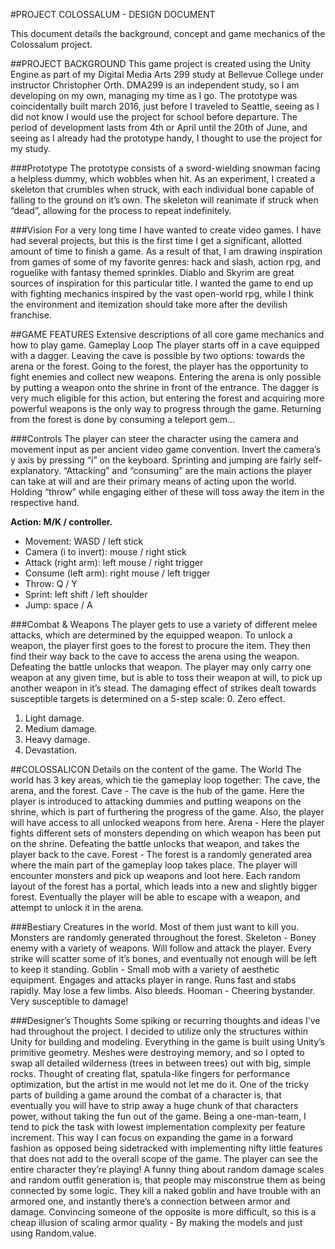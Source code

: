 #PROJECT COLOSSALUM - DESIGN DOCUMENT

This document details the background, concept and game mechanics of the Colossalum project.

##PROJECT BACKGROUND
This game project is created using the Unity Engine as part of my Digital Media Arts 299 study at Bellevue College under instructor Christopher Orth. DMA299 is an independent study, so I am developing on my own, managing my time as I go.
The prototype was coincidentally built march 2016, just before I traveled to Seattle, seeing as I did not know I would use the project for school before departure. The period of development lasts from 4th or April until the 20th of June, and seeing as I already had the prototype handy, I thought to use the project for my study.

###Prototype
The prototype consists of a sword-wielding snowman facing a helpless dummy, which wobbles when hit. As an experiment, I created a skeleton that crumbles when struck, with each individual bone capable of falling to the ground on it’s own. The skeleton will reanimate if struck when “dead”, allowing for the process to repeat indefinitely.

###Vision
For a very long time I have wanted to create video games. I have had several projects, but this is the first time I get a significant, allotted amount of time to finish a game. As a result of that, I am drawing inspiration from games of some of my favorite genres: hack and slash, action rpg, and roguelike with fantasy themed sprinkles. Diablo and Skyrim are great sources of inspiration for this particular title. I wanted the game to end up with fighting mechanics inspired by the vast open-world rpg, while I think the environment and itemization should take more after the devilish franchise.

##GAME FEATURES
Extensive descriptions of all core game mechanics and how to play game. 
Gameplay Loop
The player starts off in a cave equipped with a dagger. Leaving the cave is possible by two options: towards the arena or the forest. Going to the forest, the player has the opportunity to fight enemies and collect new weapons. Entering the arena is only possible by putting a weapon onto the shrine in front of the entrance. The dagger is very much eligible for this action, but entering the forest and acquiring more powerful weapons is the only way to progress through the game. Returning from the forest is done by consuming a teleport gem...

###Controls
The player can steer the character using the camera and movement input as per ancient video game convention. Invert the camera’s y axis by pressing “i” on the keyboard. Sprinting and jumping are fairly self-explanatory.
“Attacking” and “consuming” are the main actions the player can take at will and are their primary means of acting upon the world. Holding “throw” while engaging either of these will toss away the item in the respective hand.

**Action: M/K / controller.**
- Movement: WASD / left stick
- Camera (i to invert): mouse / right stick
- Attack (right arm): left mouse / right trigger
- Consume (left arm): right mouse / left trigger
- Throw: Q / Y
- Sprint: left shift / left shoulder
- Jump: space / A

###Combat & Weapons
The player gets to use a variety of different melee attacks, which are determined by the equipped weapon. To unlock a weapon, the player first goes to the forest to procure the item. They then find their way back to the cave to access the arena using the weapon. Defeating the battle unlocks that weapon.
The player may only carry one weapon at any given time, but is able to toss their weapon at will, to pick up another weapon in it’s stead. The damaging effect of strikes dealt towards susceptible targets is determined on a 5-step scale:
0. Zero effect.
1. Light damage.
2. Medium damage.
3. Heavy damage.
4. Devastation.

##COLOSSALICON
Details on the content of the game.
The World
The world has 3 key areas, which tie the gameplay loop together: The cave, the arena, and the forest.
Cave - The cave is the hub of the game. Here the player is introduced to attacking dummies and putting weapons on the shrine, which is part of furthering the progress of the game. Also, the player will have access to all unlocked weapons from here.
Arena - Here the player fights different sets of monsters depending on which weapon has been put on the shrine. Defeating the battle unlocks that weapon, and takes the player back to the cave.
Forest - The forest is a randomly generated area where the main part of the gameplay loop takes place. The player will encounter monsters and pick up weapons and loot here. Each random layout of the forest has a portal, which leads into a new and slightly bigger forest. Eventually the player will be able to escape with a weapon, and attempt to unlock it in the arena.

###Bestiary
Creatures in the world. Most of them just want to kill you. Monsters are randomly generated throughout the forest.
Skeleton - Boney enemy with a variety of weapons. Will follow and attack the player. Every strike will scatter some of it’s bones, and eventually not enough will be left to keep it standing.
Goblin - Small mob with a variety of aesthetic equipment. Engages and attacks player in range. Runs fast and stabs rapidly. May lose a few limbs. Also bleeds.
Hooman - Cheering bystander. Very susceptible to damage!

###Designer’s Thoughts
Some spiking or recurring thoughts and ideas I’ve had throughout the project.
I decided to utilize only the structures within Unity for building and modeling. Everything in the game is built using Unity’s primitive geometry.
Meshes were destroying memory, and so I opted to swap all detailed wilderness (trees in between trees) out with big, simple rocks. 
Thought of creating flat, spatula-like fingers for performance optimization, but the artist in me would not let me do it.
One of the tricky parts of building a game around the combat of a character is, that eventually you will have to strip away a huge chunk of that characters power, without taking the fun out of the game.
Being a one-man-team, I tend to pick the task with lowest implementation complexity per feature increment. This way I can focus on expanding the game in a forward fashion as opposed being sidetracked with implementing nifty little features that does not add to the overall scope of the game.
The player can see the entire character they’re playing!
A funny thing about random damage scales and random outfit generation is, that people may misconstrue them as being connected by some logic. They kill a naked goblin and have trouble with an armored one, and instantly there’s a connection between armor and damage. Convincing someone of the opposite is more difficult, so this is a cheap illusion of scaling armor quality - By making the models and just using Random.value.
